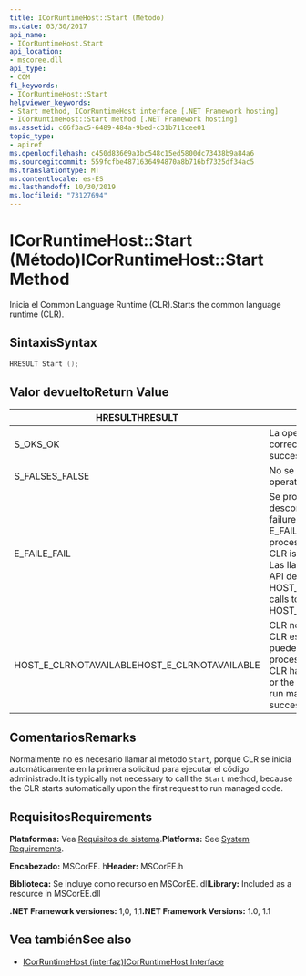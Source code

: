 ```yaml
---
title: ICorRuntimeHost::Start (Método)
ms.date: 03/30/2017
api_name:
- ICorRuntimeHost.Start
api_location:
- mscoree.dll
api_type:
- COM
f1_keywords:
- ICorRuntimeHost::Start
helpviewer_keywords:
- Start method, ICorRuntimeHost interface [.NET Framework hosting]
- ICorRuntimeHost::Start method [.NET Framework hosting]
ms.assetid: c66f3ac5-6489-484a-9bed-c31b711cee01
topic_type:
- apiref
ms.openlocfilehash: c450d83669a3bc548c15ed5800dc73438b9a84a6
ms.sourcegitcommit: 559fcfbe4871636494870a8b716bf7325df34ac5
ms.translationtype: MT
ms.contentlocale: es-ES
ms.lasthandoff: 10/30/2019
ms.locfileid: "73127694"
---
```

# <a name="icorruntimehoststart-method"></a><span data-ttu-id="7b8e9-102">ICorRuntimeHost::Start (Método)</span><span class="sxs-lookup"><span data-stu-id="7b8e9-102">ICorRuntimeHost::Start Method</span></span>
<span data-ttu-id="7b8e9-103">Inicia el Common Language Runtime (CLR).</span><span class="sxs-lookup"><span data-stu-id="7b8e9-103">Starts the common language runtime (CLR).</span></span>  
  
## <a name="syntax"></a><span data-ttu-id="7b8e9-104">Sintaxis</span><span class="sxs-lookup"><span data-stu-id="7b8e9-104">Syntax</span></span>  
  
```cpp  
HRESULT Start ();  
```  
  
## <a name="return-value"></a><span data-ttu-id="7b8e9-105">Valor devuelto</span><span class="sxs-lookup"><span data-stu-id="7b8e9-105">Return Value</span></span>  
  
|<span data-ttu-id="7b8e9-106">HRESULT</span><span class="sxs-lookup"><span data-stu-id="7b8e9-106">HRESULT</span></span>|<span data-ttu-id="7b8e9-107">Descripción</span><span class="sxs-lookup"><span data-stu-id="7b8e9-107">Description</span></span>|  
|-------------|-----------------|  
|<span data-ttu-id="7b8e9-108">S_OK</span><span class="sxs-lookup"><span data-stu-id="7b8e9-108">S_OK</span></span>|<span data-ttu-id="7b8e9-109">La operación se realizó correctamente.</span><span class="sxs-lookup"><span data-stu-id="7b8e9-109">The operation was successful.</span></span>|  
|<span data-ttu-id="7b8e9-110">S_FALSE</span><span class="sxs-lookup"><span data-stu-id="7b8e9-110">S_FALSE</span></span>|<span data-ttu-id="7b8e9-111">No se pudo completar la operación.</span><span class="sxs-lookup"><span data-stu-id="7b8e9-111">The operation failed to complete.</span></span>|  
|<span data-ttu-id="7b8e9-112">E_FAIL</span><span class="sxs-lookup"><span data-stu-id="7b8e9-112">E_FAIL</span></span>|<span data-ttu-id="7b8e9-113">Se produjo un error grave desconocido.</span><span class="sxs-lookup"><span data-stu-id="7b8e9-113">An unknown, catastrophic failure occurred.</span></span> <span data-ttu-id="7b8e9-114">Si un método devuelve E_FAIL, CLR ya no se puede usar en el proceso.</span><span class="sxs-lookup"><span data-stu-id="7b8e9-114">If a method returns E_FAIL, the CLR is no longer usable in the process.</span></span> <span data-ttu-id="7b8e9-115">Las llamadas subsiguientes a cualquier API de hospedaje devuelven HOST_E_CLRNOTAVAILABLE.</span><span class="sxs-lookup"><span data-stu-id="7b8e9-115">Subsequent calls to any hosting APIs return HOST_E_CLRNOTAVAILABLE.</span></span>|  
|<span data-ttu-id="7b8e9-116">HOST_E_CLRNOTAVAILABLE</span><span class="sxs-lookup"><span data-stu-id="7b8e9-116">HOST_E_CLRNOTAVAILABLE</span></span>|<span data-ttu-id="7b8e9-117">CLR no se ha cargado en un proceso o CLR está en un estado en el que no puede ejecutar código administrado ni procesar la llamada correctamente.</span><span class="sxs-lookup"><span data-stu-id="7b8e9-117">The CLR has not been loaded into a process, or the CLR is in a state in which it cannot run managed code or process the call successfully.</span></span>|  
  
## <a name="remarks"></a><span data-ttu-id="7b8e9-118">Comentarios</span><span class="sxs-lookup"><span data-stu-id="7b8e9-118">Remarks</span></span>  
 <span data-ttu-id="7b8e9-119">Normalmente no es necesario llamar al método `Start`, porque CLR se inicia automáticamente en la primera solicitud para ejecutar el código administrado.</span><span class="sxs-lookup"><span data-stu-id="7b8e9-119">It is typically not necessary to call the `Start` method, because the CLR starts automatically upon the first request to run managed code.</span></span>  
  
## <a name="requirements"></a><span data-ttu-id="7b8e9-120">Requisitos</span><span class="sxs-lookup"><span data-stu-id="7b8e9-120">Requirements</span></span>  
 <span data-ttu-id="7b8e9-121">**Plataformas:** Vea [Requisitos de sistema](../../../../docs/framework/get-started/system-requirements.md).</span><span class="sxs-lookup"><span data-stu-id="7b8e9-121">**Platforms:** See [System Requirements](../../../../docs/framework/get-started/system-requirements.md).</span></span>  
  
 <span data-ttu-id="7b8e9-122">**Encabezado:** MSCorEE. h</span><span class="sxs-lookup"><span data-stu-id="7b8e9-122">**Header:** MSCorEE.h</span></span>  
  
 <span data-ttu-id="7b8e9-123">**Biblioteca:** Se incluye como recurso en MSCorEE. dll</span><span class="sxs-lookup"><span data-stu-id="7b8e9-123">**Library:** Included as a resource in MSCorEE.dll</span></span>  
  
 <span data-ttu-id="7b8e9-124">**.NET Framework versiones:** 1,0, 1,1</span><span class="sxs-lookup"><span data-stu-id="7b8e9-124">**.NET Framework Versions:** 1.0, 1.1</span></span>  
  
## <a name="see-also"></a><span data-ttu-id="7b8e9-125">Vea también</span><span class="sxs-lookup"><span data-stu-id="7b8e9-125">See also</span></span>

- [<span data-ttu-id="7b8e9-126">ICorRuntimeHost (interfaz)</span><span class="sxs-lookup"><span data-stu-id="7b8e9-126">ICorRuntimeHost Interface</span></span>](../../../../docs/framework/unmanaged-api/hosting/icorruntimehost-interface.md)
